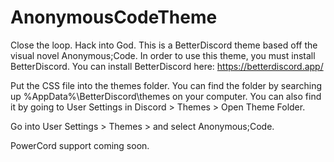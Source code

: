 # AnonymousCodeTheme
Close the loop. Hack into God.
This is a BetterDiscord theme based off the visual novel Anonymous;Code. In order to use this theme, you must install BetterDiscord. 
You can install BetterDiscord here: https://betterdiscord.app/ 

Put the CSS file into the themes folder. You can find the folder by searching up %AppData%\BetterDiscord\themes on your computer. 
You can also find it by going to User Settings in Discord > Themes > Open Theme Folder.

Go into User Settings > Themes > and select Anonymous;Code.

PowerCord support coming soon.
